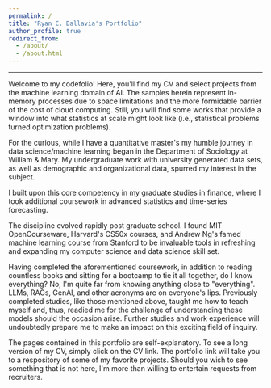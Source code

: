 ```yaml
---
permalink: /
title: "Ryan C. Dallavia's Portfolio"
author_profile: true
redirect_from: 
  - /about/
  - /about.html
---
```

---
<p>Welcome to my codefolio! Here, you'll find my CV and select projects from the machine learning domain of AI.  The samples herein represent in-memory processes due to space limitations and the more formidable barrier of the cost of cloud computing. Still, you will find some works that provide a window into what statistics at scale might look like (i.e., statistical problems turned optimization problems).</p> 

<p>For the curious, while I have a quantitative master's my humble journey in data science/machine learning began in the Department of Sociology at William & Mary. My undergraduate work with university generated data sets, as well as demographic and organizational data, spurred my interest in the subject.</p> 

<p>I built upon this core competency in my graduate studies in finance, where I took additional coursework in advanced statistics and time-series forecasting.</p>

<p>The discipline evolved rapidly post graduate school. I found MIT OpenCourseware, Harvard's CS50x courses, and Andrew Ng's famed machine learning course from Stanford to be invaluable tools in refreshing and expanding my computer science and data science skill set. </p>

<p> Having completed the aforementioned coursework, in addition to reading countless books and sitting for a bootcamp to tie it all together, do I know everything? No, I'm quite far from knowing anything close to "everything". LLMs, RAGs, GenAI, and other acronyms are on everyone's lips. Previously completed studies, like those mentioned above, taught me how to teach myself and, thus, readied me for the challenge of understanding these models should the occasion arise. Further studies and work experience will undoubtedly prepare me to make an impact on this exciting field of inquiry.</p>

<p> The pages contained in this portfolio are self-explanatory. To see a long version of my CV, simply click on the CV link. The portfolio link will take you to a respository of some of my favorite projects. Should you wish to see something that is not here, I'm more than willing to entertain requests from recruiters. 
